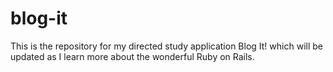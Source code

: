 blog-it
=======

This is the repository for my directed study application Blog It! which will be updated as I learn more about the wonderful Ruby on Rails.
